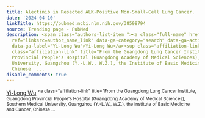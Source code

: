 ```yaml
---
title: Alectinib in Resected ALK-Positive Non-Small-Cell Lung Cancer.
date: '2024-04-10'
linkTitle: https://pubmed.ncbi.nlm.nih.gov/38598794
source: Trending page - PubMed
description: <span class="authors-list-item "><a class="full-name" href="https://pubmed.ncbi.nlm.nih.gov/?term=Wu+YL&amp;cauthor_id=38598794"
  ref="linksrc=author_name_link" data-ga-category="search" data-ga-action="author_link"
  data-ga-label="Yi-Long Wu">Yi-Long Wu</a><sup class="affiliation-links"><span class="author-sup-separator">&nbsp;</span><a
  class="affiliation-link" title="From the Guangdong Lung Cancer Institute, Guangdong
  Provincial People's Hospital (Guangdong Academy of Medical Sciences), Southern Medical
  University, Guangzhou (Y.-L.W., W.Z.), the Institute of Basic Medicine and Cancer,
  Chinese  ...
disable_comments: true
---
```

<span class="authors-list-item "><a class="full-name" href="https://pubmed.ncbi.nlm.nih.gov/?term=Wu+YL&amp;cauthor_id=38598794" ref="linksrc=author_name_link" data-ga-category="search" data-ga-action="author_link" data-ga-label="Yi-Long Wu">Yi-Long Wu</a><sup class="affiliation-links"><span class="author-sup-separator">&nbsp;</span><a class="affiliation-link" title="From the Guangdong Lung Cancer Institute, Guangdong Provincial People's Hospital (Guangdong Academy of Medical Sciences), Southern Medical University, Guangzhou (Y.-L.W., W.Z.), the Institute of Basic Medicine and Cancer, Chinese  ...